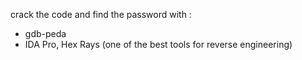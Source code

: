 crack the code and find the password with :
* gdb-peda
* IDA Pro, Hex Rays (one of the best tools for reverse engineering)
